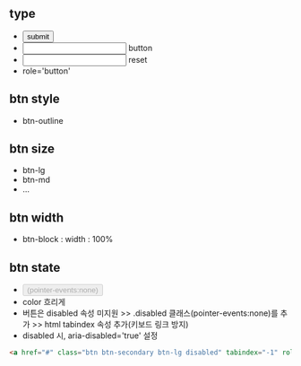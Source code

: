 
## type

- <button> submit
- <input> button
- <input> reset
- <a> role='button'  

## btn style

- btn-outline

## btn size

- btn-lg
- btn-md
- ...

## btn width

- btn-block : width : 100%

## btn state

- <button disabled> (pointer-events:none)
- color 흐리게
- <a> 버튼은 disabled 속성 미지원 >> .disabled 클래스(pointer-events:none)를 추가 >> html tabindex 속성 추가(키보드 링크 방지)
- disabled 시, aria-disabled='true' 설정

```html
<a href="#" class="btn btn-secondary btn-lg disabled" tabindex="-1" role="button" aria-disabled="true">Link</a>

```




